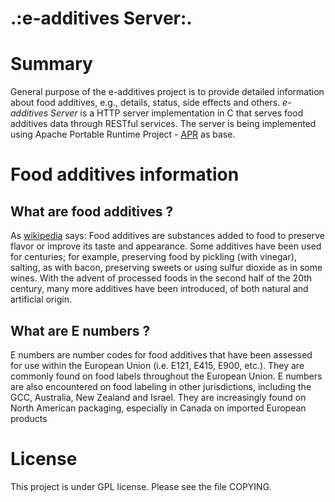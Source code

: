 .:e-additives Server:.
=============================

# Summary
General purpose of the e-additives project is to provide detailed information about food additives, e.g., details, status, 
side effects and others. 
*e-additives Server* is a HTTP server implementation in C that serves food additives data through RESTful services. 
The server is being implemented using Apache Portable Runtime Project - [APR](http://apr.apache.org/) as base.

# Food additives information
## What are food additives ?
As [wikipedia](http://en.wikipedia.org/wiki/Food_additive) says: Food additives are substances added to food to preserve 
flavor or improve its taste and appearance. Some additives have been used for centuries; for example, preserving food by 
pickling (with vinegar), salting, as with bacon, preserving sweets or using sulfur dioxide as in some wines. With the 
advent of processed foods in the second half of the 20th century, many more additives have been introduced, of both 
natural and artificial origin.

## What are E numbers ?
E numbers are number codes for food additives that have been assessed for use within the European Union (i.e. E121, E415, 
E900, etc.). They are commonly found on food labels throughout the European Union. E numbers are also encountered on food 
labeling in other jurisdictions, including the GCC, Australia, New Zealand and Israel. They are increasingly found on 
North American packaging, especially in Canada on imported European products

# License
This project is under GPL license. Please see the file COPYING.

